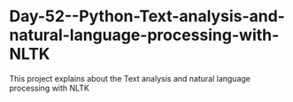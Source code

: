 # Day-52--Python-Text-analysis-and-natural-language-processing-with-NLTK
This project explains about the Text analysis and natural language processing with NLTK
